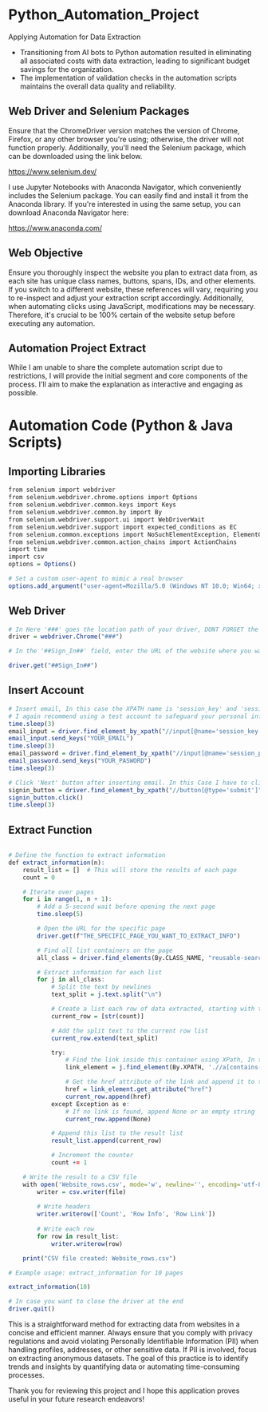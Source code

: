 # Python_Automation_Project
Applying Automation for Data Extraction
- Transitioning from AI bots to Python automation resulted in eliminating all associated costs with data extraction, leading to significant budget savings for the organization.
- The implementation of validation checks in the automation scripts maintains the overall data quality and reliability.

## Web Driver and Selenium Packages
Ensure that the ChromeDriver version matches the version of Chrome, Firefox, or any other browser you're using; otherwise, the driver will not function properly. Additionally, you'll need the Selenium package, which can be downloaded using the link below.

https://www.selenium.dev/

I use Jupyter Notebooks with Anaconda Navigator, which conveniently includes the Selenium package. You can easily find and install it from the Anaconda library. If you're interested in using the same setup, you can download Anaconda Navigator here:

https://www.anaconda.com/

## Web Objective
Ensure you thoroughly inspect the website you plan to extract data from, as each site has unique class names, buttons, spans, IDs, and other elements. If you switch to a different website, these references will vary, requiring you to re-inspect and adjust your extraction script accordingly. Additionally, when automating clicks using JavaScript, modifications may be necessary. Therefore, it's crucial to be 100% certain of the website setup before executing any automation.

## Automation Project Extract
While I am unable to share the complete automation script due to restrictions, I will provide the initial segment and core components of the process. I'll aim to make the explanation as interactive and engaging as possible.

# Automation Code (Python & Java Scripts)
## Importing Libraries
```r
from selenium import webdriver
from selenium.webdriver.chrome.options import Options
from selenium.webdriver.common.keys import Keys
from selenium.webdriver.common.by import By
from selenium.webdriver.support.ui import WebDriverWait
from selenium.webdriver.support import expected_conditions as EC
from selenium.common.exceptions import NoSuchElementException, ElementClickInterceptedException
from selenium.webdriver.common.action_chains import ActionChains
import time
import csv
options = Options()

# Set a custom user-agent to mimic a real browser
options.add_argument("user-agent=Mozilla/5.0 (Windows NT 10.0; Win64; x64) AppleWebKit/537.36 (KHTML, like Gecko) Chrome/58.0.3029.110 Safari/537.36")
```
## Web Driver
```r
# In Here '###' goes the location path of your driver, DONT FORGET the driver has to be the same version of your browser.
driver = webdriver.Chrome("###")

# In the '##Sign_In##' field, enter the URL of the website where you want to perform data extraction. If the site requires login credentials, navigate to the login page and input your username and password. For security purposes, I recommend using a test account to safeguard your personal information. If does not require Sign In you can go next to 'Extract Function'.

driver.get("##Sign_In##")
```
## Insert Account
```r
# Insert email, In this case the XPATH name is 'session_key' and 'session_password'.In your case you have to inspect the Xpath required for your input.
# I again recommend using a test account to safeguard your personal information
time.sleep(3)
email_input = driver.find_element_by_xpath("//input[@name='session_key']")
email_input.send_keys("YOUR_EMAIL")
time.sleep(3)
email_password = driver.find_element_by_xpath("//input[@name='session_password']")
email_password.send_keys("YOUR_PASWORD")
time.sleep(3)

# Click 'Next' button after inserting email. In this Case I have to click a button to sign in.
signin_button = driver.find_element_by_xpath("//button[@type='submit']")
signin_button.click()
time.sleep(3)
```
## Extract Function
```r

# Define the function to extract information
def extract_information(n):
    result_list = []  # This will store the results of each page
    count = 0

    # Iterate over pages
    for i in range(1, n + 1):
        # Add a 5-second wait before opening the next page
        time.sleep(5)

        # Open the URL for the specific page
        driver.get(f"THE_SPECIFIC_PAGE_YOU_WANT_TO_EXTRACT_INFO")

        # Find all list containers on the page
        all_class = driver.find_elements(By.CLASS_NAME, "reusable-search__result-container")

        # Extract information for each list
        for j in all_class:
            # Split the text by newlines
            text_split = j.text.split("\n")

            # Create a list each row of data extracted, starting with the count
            current_row = [str(count)]

            # Add the split text to the current row list
            current_row.extend(text_split)

            try:
                # Find the link inside this container using XPath, In this case I want to extract the URL that the ROW contains.
                link_element = j.find_element(By.XPATH, './/a[contains(@class, "app-aware-link")]')

                # Get the href attribute of the link and append it to the current list
                href = link_element.get_attribute("href")
                current_row.append(href)
            except Exception as e:
                # If no link is found, append None or an empty string
                current_row.append(None)

            # Append this list to the result list
            result_list.append(current_row)

            # Increment the counter
            count += 1

    # Write the result to a CSV file
    with open('Website_rows.csv', mode='w', newline='', encoding='utf-8') as file:
        writer = csv.writer(file)
        
        # Write headers
        writer.writerow(['Count', 'Row Info', 'Row Link'])
        
        # Write each row
        for row in result_list:
            writer.writerow(row)

    print("CSV file created: Website_rows.csv")

# Example usage: extract_information for 10 pages

extract_information(10)

# In case you want to close the driver at the end
driver.quit()
```
This is a straightforward method for extracting data from websites in a concise and efficient manner. Always ensure that you comply with privacy regulations and avoid violating Personally Identifiable Information (PII) when handling profiles, addresses, or other sensitive data. If PII is involved, focus on extracting anonymous datasets. The goal of this practice is to identify trends and insights by quantifying data or automating time-consuming processes. 

Thank you for reviewing this project and I hope this application proves useful in your future research endeavors!
